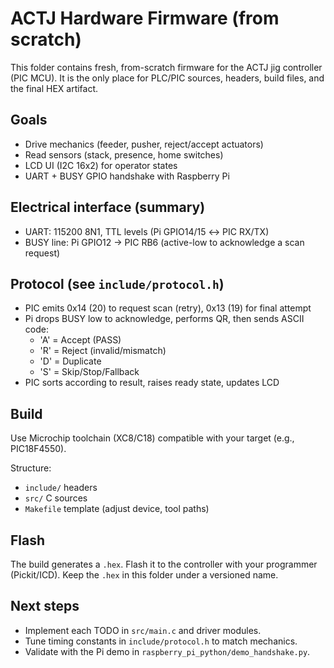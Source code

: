 # ACTJ Hardware Firmware (from scratch)

This folder contains fresh, from-scratch firmware for the ACTJ jig controller (PIC MCU).
It is the only place for PLC/PIC sources, headers, build files, and the final HEX artifact.

## Goals

- Drive mechanics (feeder, pusher, reject/accept actuators)
- Read sensors (stack, presence, home switches)
- LCD UI (I2C 16x2) for operator states
- UART + BUSY GPIO handshake with Raspberry Pi

## Electrical interface (summary)

- UART: 115200 8N1, TTL levels (Pi GPIO14/15 ↔ PIC RX/TX)
- BUSY line: Pi GPIO12 → PIC RB6 (active-low to acknowledge a scan request)

## Protocol (see `include/protocol.h`)

- PIC emits 0x14 (20) to request scan (retry), 0x13 (19) for final attempt
- Pi drops BUSY low to acknowledge, performs QR, then sends ASCII code:
  - 'A' = Accept (PASS)
  - 'R' = Reject (invalid/mismatch)
  - 'D' = Duplicate
  - 'S' = Skip/Stop/Fallback
- PIC sorts according to result, raises ready state, updates LCD

## Build

Use Microchip toolchain (XC8/C18) compatible with your target (e.g., PIC18F4550).

Structure:

- `include/` headers
- `src/` C sources
- `Makefile` template (adjust device, tool paths)

## Flash

The build generates a `.hex`. Flash it to the controller with your programmer
(Pickit/ICD). Keep the `.hex` in this folder under a versioned name.

## Next steps

- Implement each TODO in `src/main.c` and driver modules.
- Tune timing constants in `include/protocol.h` to match mechanics.
- Validate with the Pi demo in `raspberry_pi_python/demo_handshake.py`.
